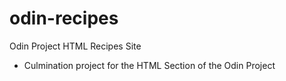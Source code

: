 # odin-recipes
Odin Project HTML Recipes Site
- Culmination project for the HTML Section of the Odin Project

